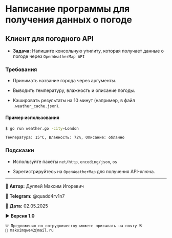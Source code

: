 # Написание программы для получения данных о погоде

## Клиент для погодного API

- **Задача:** Напишите консольную утилиту, которая получает данные о погоде через `OpenWeatherMap API`

### Требования

- Принимать название города через аргументы.

- Выводить температуру, влажность и описание погоды.

- Кэшировать результаты на 10 минут (например, в файл `.weather_cache.json`).

#### Пример использования

```bash
$ go run weather.go -city=London
```

```textline
Температура: 15°C, Влажность: 72%, Описание: облачно
```

### Подсказки

- Используйте пакеты `net/http`, `encoding/json`, `os`

- Зарегистрируйтесь на `OpenWeatherMap` для получения API-ключа.

---

💼 **Автор:** Дуплей Максим Игоревич

📲 **Telegram:** @quadd4rv1n7

📅 **Дата:** 02.05.2025

▶️ **Версия 1.0**

```textline
※ Предложения по сотрудничеству можете присылать на почту ※
📧 maksimqwe42@mail.ru
```
